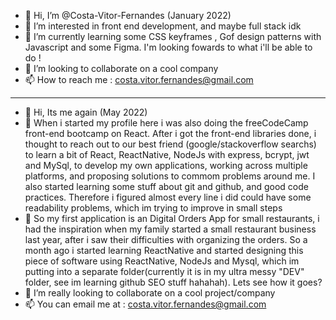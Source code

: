 - 👋 Hi, I’m @Costa-Vitor-Fernandes (January 2022)
- 👀 I’m interested in front end development, and maybe full stack idk
- 🌱 I’m currently learning some CSS keyframes , Gof design patterns with Javascript and some Figma. I'm looking fowards to what i'll be able to do !
- 💞️ I’m looking to collaborate on a cool company
- 📫 How to reach me : costa.vitor.fernandes@gmail.com

--------------------------------------------------------------------------------------------------------------------------------------------------------


- 👋 Hi, Its me again (May 2022)
- 👀 When i started my profile here i was also doing the freeCodeCamp front-end bootcamp on React. After i got the front-end libraries done, i thought to reach out to our best friend (google/stackoverflow searchs) to learn a bit of React, ReactNative, NodeJs with express, bcrypt, jwt and MySql, to develop my own applications, working across multiple platforms, and proposing solutions to commom problems around me. I also started learning some stuff about git and github, and good code practices. Therefore i figured almost every line i did could have some readability problems, which im trying to improve in small steps
- 🌱 So my first application is an Digital Orders App for small restaurants, i had the inspiration when my family started a small restaurant business last year, after i saw their difficulties with organizing the orders. So a month ago i started learning ReactNative and started designing this piece of software using ReactNative, NodeJs and Mysql, which im putting into a separate folder(currently it is in my ultra messy "DEV" folder, see im learning github SEO stuff hahahah). Lets see how it goes?
- 💞️ I’m really looking to collaborate on a cool project/company
- 📫 You can email me at : costa.vitor.fernandes@gmail.com
<!---
Costa-Vitor-Fernandes/Costa-Vitor-Fernandes is a ✨ special ✨ repository because its `README.md` (this file) appears on your GitHub profile.
You can click the Preview link to take a look at your changes.
--->
